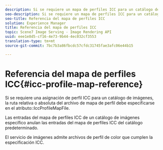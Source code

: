 ```yaml
---
description: Si se requiere un mapa de perfiles ICC para un catálogo de imágenes, la ruta relativa o absoluta del archivo de mapa de perfiles debe especificarse en el atributo IccProfileMapFile.
seo-description: Si se requiere un mapa de perfiles ICC para un catálogo de imágenes, la ruta relativa o absoluta del archivo de mapa de perfiles debe especificarse en el atributo IccProfileMapFile.
seo-title: Referencia del mapa de perfiles ICC
solution: Experience Manager
title: Referencia del mapa de perfiles ICC
topic: Scene7 Image Serving - Image Rendering API
uuid: eee1e8d5-cf16-4e73-9b44-4ec032cf3553
translation-type: tm+mt
source-git-commit: 7bc7b3a86fbcdc57cfdc31745fae3afc06e44b15

---
```



# Referencia del mapa de perfiles ICC{#icc-profile-map-reference}

Si se requiere una asignación de perfil ICC para un catálogo de imágenes, la ruta relativa o absoluta del archivo de mapa de perfil debe especificarse en el atributo::IccProfileMapFile.

Las entradas del mapa de perfiles ICC de un catálogo de imágenes específico anulan las entradas del mapa de perfiles ICC del catálogo predeterminado.

El servicio de imágenes admite archivos de perfil de color que cumplen la especificación ICC.

